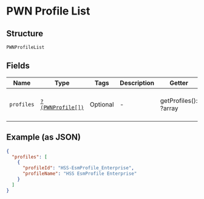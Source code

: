 
# PWN Profile List

## Structure

`PWNProfileList`

## Fields

| Name | Type | Tags | Description | Getter | Setter |
|  --- | --- | --- | --- | --- | --- |
| `profiles` | [`?(PWNProfile[])`](../../doc/models/pwn-profile.md) | Optional | - | getProfiles(): ?array | setProfiles(?array profiles): void |

## Example (as JSON)

```json
{
  "profiles": [
    {
      "profileId": "HSS-EsmProfile_Enterprise",
      "profileName": "HSS EsmProfile Enterprise"
    }
  ]
}
```

